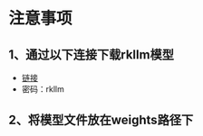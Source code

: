 # 注意事项
## 1、通过以下连接下载rkllm模型
- [链接](https://meta.box.lenovo.com/v/link/view/ad7482f6712844b48902f07287ed3359)
- 密码：rkllm

## 2、将模型文件放在weights路径下
